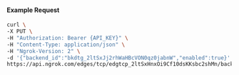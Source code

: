 <!-- Code generated for API Clients. DO NOT EDIT. -->

#### Example Request

```bash
curl \
-X PUT \
-H "Authorization: Bearer {API_KEY}" \
-H "Content-Type: application/json" \
-H "Ngrok-Version: 2" \
-d '{"backend_id":"bkdtg_2ltSxJj2rhWaHBcVON0qz0jabnW","enabled":true}' \
https://api.ngrok.com/edges/tcp/edgtcp_2ltSxHnxOi9Cf10dsKKsbc2shMn/backend
```

